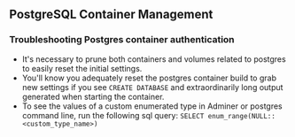 ## PostgreSQL Container Management

### Troubleshooting Postgres container authentication
- It's necessary to prune both containers and volumes related to postgres to easily
reset the initial settings.
- You'll know you adequately reset the postgres container build to grab new settings
if you see `CREATE DATABASE` and extraordinarily long output generated when starting the
container.
- To see the values of a custom enumerated type in Adminer or postgres command line, run
the following sql query: `SELECT enum_range(NULL::<custom_type_name>)`
